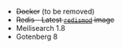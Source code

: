 -  ~~Docker~~ (to be removed)
  - ~~Redis - Latest [`redismod`](https://github.com/RedisLabs/redismod) image~~
- Meilisearch 1.8
- Gotenberg 8
